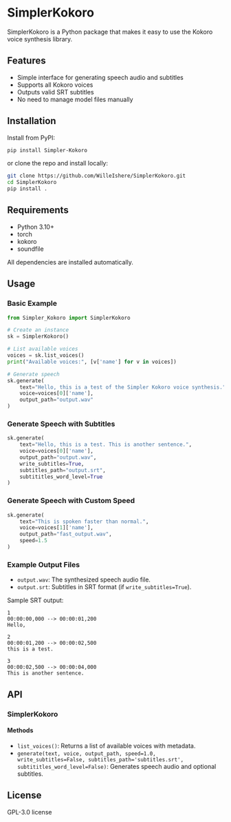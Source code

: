 # SimplerKokoro

SimplerKokoro is a Python package that makes it easy to use the Kokoro voice synthesis library.

## Features
- Simple interface for generating speech audio and subtitles
- Supports all Kokoro voices
- Outputs valid SRT subtitles
- No need to manage model files manually

## Installation

Install from PyPI:

```bash
pip install Simpler-Kokoro
```

or clone the repo and install locally:

```bash
git clone https://github.com/WilleIshere/SimplerKokoro.git
cd SimplerKokoro
pip install .
```

## Requirements
- Python 3.10+
- torch
- kokoro
- soundfile

All dependencies are installed automatically.

## Usage

### Basic Example

```python
from Simpler_Kokoro import SimplerKokoro

# Create an instance
sk = SimplerKokoro()

# List available voices
voices = sk.list_voices()
print("Available voices:", [v['name'] for v in voices])

# Generate speech
sk.generate(
    text="Hello, this is a test of the Simpler Kokoro voice synthesis.",
    voice=voices[0]['name'],
    output_path="output.wav"
)
```

### Generate Speech with Subtitles

```python
sk.generate(
    text="Hello, this is a test. This is another sentence.",
    voice=voices[0]['name'],
    output_path="output.wav",
    write_subtitles=True,
    subtitles_path="output.srt",
    subtititles_word_level=True
)
```

### Generate Speech with Custom Speed

```python
sk.generate(
    text="This is spoken faster than normal.",
    voice=voices[1]['name'],
    output_path="fast_output.wav",
    speed=1.5
)
```

### Example Output Files

- `output.wav`: The synthesized speech audio file.
- `output.srt`: Subtitles in SRT format (if `write_subtitles=True`).

Sample SRT output:
```
1
00:00:00,000 --> 00:00:01,200
Hello,

2
00:00:01,200 --> 00:00:02,500
this is a test.

3
00:00:02,500 --> 00:00:04,000
This is another sentence.
```

## API

### SimplerKokoro

#### Methods
- `list_voices()`: Returns a list of available voices with metadata.
- `generate(text, voice, output_path, speed=1.0, write_subtitles=False, subtitles_path='subtitles.srt', subtititles_word_level=False)`: Generates speech audio and optional subtitles.

## License

GPL-3.0 license
